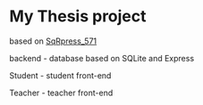 # My Thesis project

based on [SqRpress_571](https://github.com/billhu0/sqrpress_571)

backend - database based on SQLite and Express

Student - student front-end

Teacher - teacher front-end
